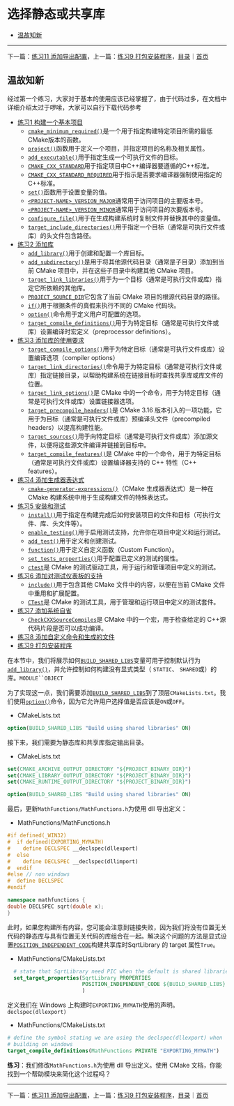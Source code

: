 # 选择静态或共享库

- [温故知新](#温故知新)

---
下一篇：[练习11 添加导出配置](../practice-11/)，上一篇：[练习9 打包安装程序](../practice-09/)，[目录](#选择静态或共享库)｜[首页](../README.md)

## 温故知新

经过第一个练习，大家对于基本的使用应该已经掌握了，由于代码过多，在文档中详细介绍太过于啰嗦，大家可以自行下载代码参考

- [练习1 构建一个基本项目](../practice-01/)
    - [`cmake_minimum_required()`](https://cmake.org/cmake/help/latest/command/cmake_minimum_required.html#command:cmake_minimum_required)是一个用于指定构建特定项目所需的最低CMake版本的函数。
    - [`project()`](https://cmake.org/cmake/help/latest/command/project.html#command:project)函数用于定义一个项目，并指定项目的名称及相关属性。
    - [`add_executable()`](https://cmake.org/cmake/help/latest/command/add_executable.html#command:add_executable)用于指定生成一个可执行文件的目标。
    - [`CMAKE_CXX_STANDARD`](https://cmake.org/cmake/help/latest/variable/CMAKE_CXX_STANDARD.html#variable:CMAKE_CXX_STANDARD)用于指定项目中C++编译器要遵循的C++标准。
    - [`CMAKE_CXX_STANDARD_REQUIRED`](https://cmake.org/cmake/help/latest/variable/CMAKE_CXX_STANDARD_REQUIRED.html#variable:CMAKE_CXX_STANDARD_REQUIRED)用于指示是否要求编译器强制使用指定的C++标准。
    - [`set()`](https://cmake.org/cmake/help/latest/command/set.html#command:set)函数用于设置变量的值。
    - [`<PROJECT-NAME>_VERSION_MAJOR`](https://cmake.org/cmake/help/latest/variable/PROJECT-NAME_VERSION_MAJOR.html#variable:_VERSION_MAJOR)通常用于访问项目的主要版本号。
    - [`<PROJECT-NAME>_VERSION_MINOR`](https://cmake.org/cmake/help/latest/variable/PROJECT-NAME_VERSION_MINOR.html#variable:_VERSION_MINOR)通常用于访问项目的次要版本号。
    - [`configure_file()`](https://cmake.org/cmake/help/latest/command/configure_file.html#command:configure_file)用于在生成构建系统时复制文件并替换其中的变量值。
    - [`target_include_directories()`](https://cmake.org/cmake/help/latest/command/target_include_directories.html#command:target_include_directories)用于指定一个目标（通常是可执行文件或库）的头文件包含路径。
- [练习2 添加库](../practice-02/)
    - [`add_library()`](https://cmake.org/cmake/help/latest/command/add_library.html#command:add_library)用于创建和配置一个库目标。
    - [`add_subdirectory()`](https://cmake.org/cmake/help/latest/command/add_subdirectory.html#command:add_subdirectory)是用于将其他源代码目录（通常是子目录）添加到当前 CMake 项目中，并在这些子目录中构建其他 CMake 项目。
    - [`target_link_libraries()`](https://cmake.org/cmake/help/latest/command/target_link_libraries.html#command:target_link_libraries)用于为一个目标（通常是可执行文件或库）指定它所依赖的其他库。
    - [`PROJECT_SOURCE_DIR`](https://cmake.org/cmake/help/latest/variable/PROJECT_SOURCE_DIR.html#variable:PROJECT_SOURCE_DIR)它包含了当前 CMake 项目的根源代码目录的路径。
    - [`if()`](https://cmake.org/cmake/help/latest/command/if.html#command:if)用于根据条件的真假来执行不同的 CMake 代码块。
    - [`option()`](https://cmake.org/cmake/help/latest/command/option.html#command:option)命令用于定义用户可配置的选项。
    - [`target_compile_definitions()`](https://cmake.org/cmake/help/latest/command/target_compile_definitions.html#command:target_compile_definitions)用于为特定目标（通常是可执行文件或库）设置编译时宏定义（preprocessor definitions）。
- [练习3 添加库的使用要求](../practice-03/)
    - [`target_compile_options()`](https://cmake.org/cmake/help/latest/command/target_compile_options.html#command:target_compile_options)用于为特定目标（通常是可执行文件或库）设置编译选项（compiler options）
    - [`target_link_directories()`](https://cmake.org/cmake/help/latest/command/target_link_directories.html#command:target_link_directories)命令用于为特定目标（通常是可执行文件或库）指定链接目录，以帮助构建系统在链接目标时查找共享库或库文件的位置。
    - [`target_link_options()`](https://cmake.org/cmake/help/latest/command/target_link_options.html#command:target_link_options)是 CMake 中的一个命令，用于为特定目标（通常是可执行文件或库）设置链接器选项。
    - [`target_precompile_headers()`](https://cmake.org/cmake/help/latest/command/target_precompile_headers.html#command:target_precompile_headers)是 CMake 3.16 版本引入的一项功能，它用于为目标（通常是可执行文件或库）预编译头文件（precompiled headers）以提高构建性能。
    - [`target_sources()`](https://cmake.org/cmake/help/latest/command/target_sources.html#command:target_sources)用于向特定目标（通常是可执行文件或库）添加源文件，以便将这些源文件编译并链接到目标中。
    - [`target_compile_features()`](https://cmake.org/cmake/help/latest/command/target_compile_features.html#command:target_compile_features)是 CMake 中的一个命令，用于为特定目标（通常是可执行文件或库）设置编译器支持的 C++ 特性（C++ features）。
- [练习4 添加生成器表达式](../practice-04/)
    - [`cmake-generator-expressions()`](https://cmake.org/cmake/help/latest/manual/cmake-generator-expressions.7.html#manual:cmake-generator-expressions(7))（CMake 生成器表达式）是一种在 CMake 构建系统中用于生成构建文件的特殊表达式。
- [练习5 安装和测试](../practice-05/)
    - [`install()`](https://cmake.org/cmake/help/latest/command/install.html#command:install)用于指定在构建完成后如何安装项目的文件和目标（可执行文件、库、头文件等）。
    - [`enable_testing()`](https://cmake.org/cmake/help/latest/command/enable_testing.html#command:enable_testing)用于启用测试支持，允许你在项目中定义和运行测试。
    - [`add_test()`](https://cmake.org/cmake/help/latest/command/add_test.html#command:add_test)用于定义和创建测试。
    - [`function()`](https://cmake.org/cmake/help/latest/command/function.html#command:function)用于定义自定义函数（Custom Function）。
    - [`set_tests_properties()`](https://cmake.org/cmake/help/latest/command/set_tests_properties.html#command:set_tests_properties)用于配置已定义的测试的属性。
    - [`ctest`](https://cmake.org/cmake/help/latest/manual/ctest.1.html#manual:ctest(1))是 CMake 的测试驱动工具，用于运行和管理项目中定义的测试。
- [练习6 添加对测试仪表板的支持](../practice-06/)
    - [`include()`](https://cmake.org/cmake/help/latest/command/include.html#command:include)用于包含其他 CMake 文件中的内容，以便在当前 CMake 文件中重用和扩展配置。
    - [`CTest`](https://cmake.org/cmake/help/latest/module/CTest.html#module:CTest)是 CMake 的测试工具，用于管理和运行项目中定义的测试套件。
- [练习7 添加系统自省](../practice-07/)
    - [`CheckCXXSourceCompiles`](https://cmake.org/cmake/help/latest/module/CheckCXXSourceCompiles.html#module:CheckCXXSourceCompiles)是 CMake 中的一个宏，用于检查给定的 C++源代码片段是否可以成功编译。
- [练习8 添加自定义命令和生成的文件](../practice-08/)
- [练习9 打包安装程序](../practice-09/)

在本节中，我们将展示如何[`BUILD_SHARED_LIBS`](https://cmake.org/cmake/help/latest/variable/BUILD_SHARED_LIBS.html#variable:BUILD_SHARED_LIBS)变量可用于控制默认行为[`add_library()`](https://cmake.org/cmake/help/latest/command/add_library.html#command:add_library)，并允许控制如何构建没有显式类型（ `STATIC`、 `SHARED`或）的库。`MODULE``OBJECT`

为了实现这一点，我们需要添加[`BUILD_SHARED_LIBS`](https://cmake.org/cmake/help/latest/variable/BUILD_SHARED_LIBS.html#variable:BUILD_SHARED_LIBS)到了顶层`CMakeLists.txt`。我们使用[`option()`](https://cmake.org/cmake/help/latest/command/option.html#command:option)命令，因为它允许用户选择值是否应该是`ON`或`OFF`。

- CMakeLists.txt 

```cmake
option(BUILD_SHARED_LIBS "Build using shared libraries" ON)
```

接下来，我们需要为静态库和共享库指定输出目录。

- CMakeLists.txt 

```cmake
set(CMAKE_ARCHIVE_OUTPUT_DIRECTORY "${PROJECT_BINARY_DIR}")
set(CMAKE_LIBRARY_OUTPUT_DIRECTORY "${PROJECT_BINARY_DIR}")
set(CMAKE_RUNTIME_OUTPUT_DIRECTORY "${PROJECT_BINARY_DIR}")

option(BUILD_SHARED_LIBS "Build using shared libraries" ON)
```

最后，更新`MathFunctions/MathFunctions.h`为使用 dll 导出定义：

- MathFunctions/MathFunctions.h 

```cpp
#if defined(_WIN32)
#  if defined(EXPORTING_MYMATH)
#    define DECLSPEC __declspec(dllexport)
#  else
#    define DECLSPEC __declspec(dllimport)
#  endif
#else // non windows
#  define DECLSPEC
#endif

namespace mathfunctions {
double DECLSPEC sqrt(double x);
}
```

此时，如果您构建所有内容，您可能会注意到链接失败，因为我们将没有位置无关代码的静态库与具有位置无关代码的库组合在一起。解决这个问题的方法是显式设置[`POSITION_INDEPENDENT_CODE`](https://cmake.org/cmake/help/latest/prop_tgt/POSITION_INDEPENDENT_CODE.html#prop_tgt:POSITION_INDEPENDENT_CODE)构建共享库时SqrtLibrary 的 target 属性`True`。

- MathFunctions/CMakeLists.txt 

```cmake
  # state that SqrtLibrary need PIC when the default is shared libraries
  set_target_properties(SqrtLibrary PROPERTIES
                        POSITION_INDEPENDENT_CODE ${BUILD_SHARED_LIBS}
                        )
```

定义我们在 Windows 上构建时`EXPORTING_MYMATH`使用的声明。`declspec(dllexport)`

- MathFunctions/CMakeLists.txt 

```cmake
# define the symbol stating we are using the declspec(dllexport) when
# building on windows
target_compile_definitions(MathFunctions PRIVATE "EXPORTING_MYMATH")
```

**练习**：我们修改`MathFunctions.h`为使用 dll 导出定义。使用 CMake 文档，你能找到一个帮助模块来简化这个过程吗？

---
下一篇：[练习11 添加导出配置](../practice-11/)，上一篇：[练习9 打包安装程序](../practice-09/)，[目录](#选择静态或共享库)｜[首页](../README.md)